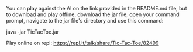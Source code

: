 You can play against the AI on the link provided in the README.md file, but to download and play offline,
download the jar file, open your command prompt, navigate to the jar file's directory and use this command: 

java -jar TicTacToe.jar

Play online on repl: https://repl.it/talk/share/Tic-Tac-Toe/82499


